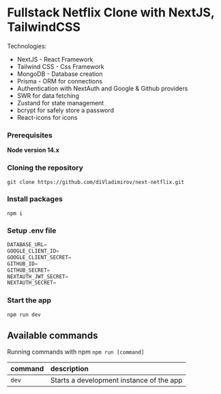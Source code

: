 # Fullstack Netflix Clone with NextJS, TailwindCSS

Technologies:

- NextJS - React Framework
- Tailwind CSS - Css Framework
- MongoDB - Database creation
- Prisma - ORM for connections
- Authentication with NextAuth and Google & Github providers
- SWR for data fetching
- Zustand for state management
- bcrypt for safely store a password
- React-icons for icons

### Prerequisites

**Node version 14.x**

### Cloning the repository

```shell
git clone https://github.com/diVladimirov/next-netflix.git
```

### Install packages

```shell
npm i
```

### Setup .env file

```js
DATABASE_URL=
GOOGLE_CLIENT_ID=
GOOGLE_CLIENT_SECRET=
GITHUB_ID=
GITHUB_SECRET=
NEXTAUTH_JWT_SECRET=
NEXTAUTH_SECRET=
```

### Start the app

```shell
npm run dev
```

## Available commands

Running commands with npm `npm run [command]`

| command | description                              |
| :------ | :--------------------------------------- |
| `dev`   | Starts a development instance of the app |
